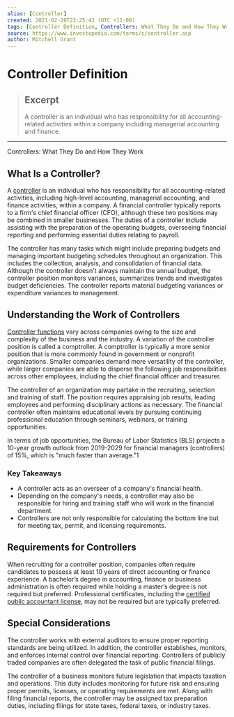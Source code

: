 ```yaml
---
alias: [Controller]
created: 2021-02-28T23:25:43 (UTC +11:00)
tags: [Controller Definition, Controllers: What They Do and How They Work]
source: https://www.investopedia.com/terms/c/controller.asp
author: Mitchell Grant
---
```


# Controller Definition

> ## Excerpt
> A controller is an individual who has responsibility for all accounting-related activities within a company including managerial accounting and finance.

---

Controllers: What They Do and How They Work
## What Is a Controller?

A [controller](https://www.investopedia.com/articles/professionals/011416/controller-job-description-average-salary.asp) is an individual who has responsibility for all accounting-related activities, including high-level accounting, managerial accounting, and finance activities, within a company. A financial controller typically reports to a firm's chief financial officer (CFO), although these two positions may be combined in smaller businesses. The duties of a controller include assisting with the preparation of the operating budgets, overseeing financial reporting and performing essential duties relating to payroll.

The controller has many tasks which might include preparing budgets and managing important budgeting schedules throughout an organization. This includes the collection, analysis, and consolidation of financial data. Although the controller doesn't always maintain the annual budget, the controller position monitors variances, summarizes trends and investigates budget deficiencies. The controller reports material budgeting variances or expenditure variances to management.

## Understanding the Work of Controllers

[Controller functions](https://www.investopedia.com/articles/professionals/011316/controller-career-path-qualifications.asp) vary across companies owing to the size and complexity of the business and the industry. A variation of the controller position is called a comptroller. A comptroller is typically a more senior position that is more commonly found in government or nonprofit organizations. Smaller companies demand more versatility of the controller, while larger companies are able to disperse the following job responsibilities across other employees, including the chief financial officer and treasurer.

The controller of an organization may partake in the recruiting, selection and training of staff. The position requires appraising job results, leading employees and performing disciplinary actions as necessary. The financial controller often maintains educational levels by pursuing continuing professional education through seminars, webinars, or training opportunities.

In terms of job opportunities, the Bureau of Labor Statistics (BLS) projects a 10-year growth outlook from 2019-2029 for financial managers (controllers) of 15%, which is "much faster than average."1

### Key Takeaways

-   A controller acts as an overseer of a company's financial health.
-   Depending on the company's needs, a controller may also be responsible for hiring and training staff who will work in the financial department.
-   Controllers are not only responsible for calculating the bottom line but for meeting tax, permit, and licensing requirements.

## Requirements for Controllers

When recruiting for a controller position, companies often require candidates to possess at least 10 years of direct accounting or finance experience. A bachelor’s degree in accounting, finance or business administration is often required while holding a master’s degree is not required but preferred. Professional certificates, including the [certified public accountant license](https://www.investopedia.com/articles/investing/111014/how-become-cpa.asp), may not be required but are typically preferred.

## Special Considerations

The controller works with external auditors to ensure proper reporting standards are being utilized. In addition, the controller establishes, monitors, and enforces internal control over financial reporting. Controllers of publicly traded companies are often delegated the task of public financial filings.

The controller of a business monitors future legislation that impacts taxation and operations. This duty includes monitoring for future risk and ensuring proper permits, licenses, or operating requirements are met. Along with filing financial reports, the controller may be assigned tax preparation duties, including filings for state taxes, federal taxes, or industry taxes.
